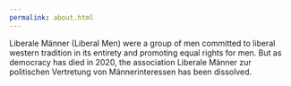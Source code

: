 ```yaml
---
permalink: about.html
---
```


Liberale Männer (Liberal Men) were a group of men committed to liberal western tradition in its entirety and promoting equal rights for men.
But as democracy has died in 2020, the association Liberale Männer zur politischen Vertretung von Männerinteressen has been dissolved.

